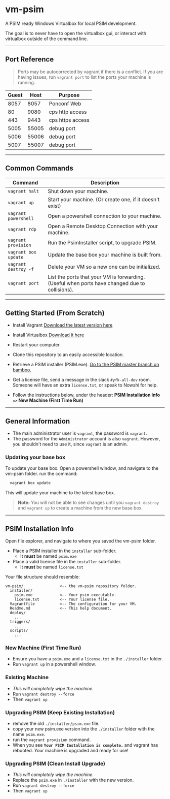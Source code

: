 # vm-psim
A PSIM ready Windows Virtualbox for local PSIM development.

The goal is to never have to open the virtualbox gui, or interact with virtualbox outside of the command line.

----

## Port Reference

> Ports may be autocorrected by vagrant if there is a conflict. If you are having issues, run `vagrant port` to list the ports your machine is running.

| Guest | Host | Purpose          |
|-------|------|------------------|
| 8057  | 8057 | Ponconf Web      |
| 80    | 9080 | cps http access  |
| 443   | 9443 | cps https access |
| 5005  | 55005| debug port       |
| 5006  | 55006| debug port       |
| 5007  | 55007| debug port       |

----

## Common Commands

| Command               | Description                                           |
|-----------------------|-------------------------------------------------------|
| `vagrant halt`        | Shut down your machine. |
| `vagrant up`          | Start your machine. (Or create one, if it doesn't exist) |
| `vagrant powershell`  | Open a powershell connection to your machine. |
| `vagrant rdp`         | Open a Remote Desktop Connection with your machine. |
| `vagrant provision`   | Run the PsimInstaller script, to upgrade PSIM.  |
| `vagrant box update`  | Update the base box your machine is built from. |
| `vagrant destroy -f`  | Delete your VM so a new one can be initialized. |
| `vagrant port`        | List the ports that your VM is forwarding. (Useful when ports have changed due to collisions).

----

## Getting Started (From Scratch)
 - Install Vagrant [Download the latest version here](https://www.vagrantup.com/downloads.html)
 - Install Virtualbox [Download it here](https://www.virtualbox.org/wiki/Downloads)
 - Restart your computer.
 - Clone this repository to an easily accessible location.
 - Retrieve a PSIM installer (PSIM.exe). [Go to the PSIM master branch on bamboo.](https://tools.printeron.com/bamboo/browse/DEP-PSIMM41331)
 - Get a license file, send a message in the slack `#yfk-all-dev` room. Someone will have an extra `license.txt`, or speak to Nowshi for help.

 - Follow the instructions below, under the header: **PSIM Installation Info `=>` New Machine (First Time Run)**

----

## General Information
- The main administrator user is `vagrant`, the password is `vagrant`.
- The password for the `Administrator` account is also `vagrant`. However, you shouldn't need to use it, since `vagrant` is an admin.

### Updating your base box
To update your base box. Open a powershell window, and navigate to the vm-psim folder.
run the command:
``` Powershell
  vagrant box update
```
This will update your machine to the latest base box.
> **Note:** You will not be able to see changes until you `vagrant destroy` and `vagrant up` to create a machine from the new base box.

----

## PSIM Installation Info
Open file explorer, and navigate to where you saved the vm-psim folder.
 - Place a PSIM installer in the `installer` sub-folder.
   - It **must** be named `psim.exe`
 - Place a valid license file in the `installer` sub-folder.
   - It **must** be named `license.txt`

Your file structure should resemble:
```
vm-psim/                <-- the vm-psim repository folder.
  installer/
    psim.exe            <-- Your psim executable.
    license.txt         <-- Your license file.
  Vagrantfile           <-- The configuration for your VM.
  Readme.md             <-- This help document.
  deploy/
    ...
  triggers/
    ...
  scripts/
    ...
```

### New Machine (First Time Run)
 - Ensure you have a `psim.exe` and a `license.txt` in the `./installer` folder.
 - Run `vagrant up` in a powershell window.

### Existing Machine
 - _This will completely wipe the machine._
 - Run `vagrant destroy --force`
 - Then `vagrant up`

### Upgrading PSIM (Keep Existing Installation)
 - remove the old `./installer/psim.exe` file.
 - copy your new psim.exe version into the `./installer` folder with the name `psim.exe`.
 - run the `vagrant provision` command.
 - When you see **`Your PSIM Installation is complete.`** and vagrant has rebooted. Your machine is upgraded and ready for use!

### Upgrading PSIM (Clean Install Upgrade)
 - _This will completely wipe the machine._
 - Replace the `psim.exe` in `./installer` with the new version.
 - Run `vagrant destroy --force`
 - Then `vagrant up`
